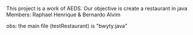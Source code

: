 This project is a work of AEDS. Our objective is create a restaurant in java
Members: Raphael Henrique & Bernardo Alvim

obs: the main file (testRestaurant) is "bwyty.java"
